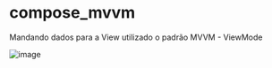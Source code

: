 # compose_mvvm
Mandando dados para a View utilizado o padrão MVVM - ViewMode


![image](https://github.com/JoaoEnrique13/MVVM_Compose/assets/99426704/7d1bfcf3-5107-43f9-a073-150efbc09896)

